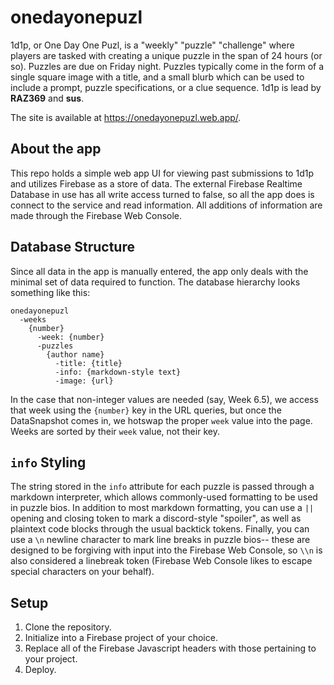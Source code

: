 # onedayonepuzl
1d1p, or One Day One Puzl, is a "weekly" "puzzle" "challenge" where players are tasked with creating a unique puzzle in the span of 24 hours (or so). Puzzles are due on Friday night. Puzzles typically come in the form of a single square image with a title, and a small blurb which can be used to include a prompt, puzzle specifications, or a clue sequence.
1d1p is lead by **RAZ369** and **sus**.

The site is available at <https://onedayonepuzl.web.app/>.

## About the app
This repo holds a simple web app UI for viewing past submissions to 1d1p and utilizes Firebase as a store of data. The external Firebase Realtime Database in use has all write access turned to false, so all the app does is connect to the service and read information. All additions of information are made through the Firebase Web Console.

## Database Structure
Since all data in the app is manually entered, the app only deals with the minimal set of data required to function. The database hierarchy looks something like this:

    onedayonepuzl
      -weeks
        {number}
          -week: {number}
          -puzzles
            {author name}
              -title: {title}
              -info: {markdown-style text}
              -image: {url}

In the case that non-integer values are needed (say, Week 6.5), we access that week using the `{number}` key in the URL queries, but once the DataSnapshot comes in, we hotswap the proper `week` value into the page. Weeks are sorted by their `week` value, not their key.

## `info` Styling

The string stored in the `info` attribute for each puzzle is passed through a markdown interpreter, which allows commonly-used formatting to be used in puzzle bios. In addition to most markdown formatting, you can use a `||` opening and closing token to mark a discord-style "spoiler", as well as plaintext code blocks through the usual backtick tokens. Finally, you can use a `\n` newline character to mark line breaks in puzzle bios-- these are designed to be forgiving with input into the Firebase Web Console, so `\\n` is also considered a linebreak token (Firebase Web Console likes to escape special characters on your behalf).

## Setup

 1. Clone the repository.
 2. Initialize into a Firebase project of your choice.
 3. Replace all of the Firebase Javascript headers with those pertaining to your project.
 4. Deploy.
